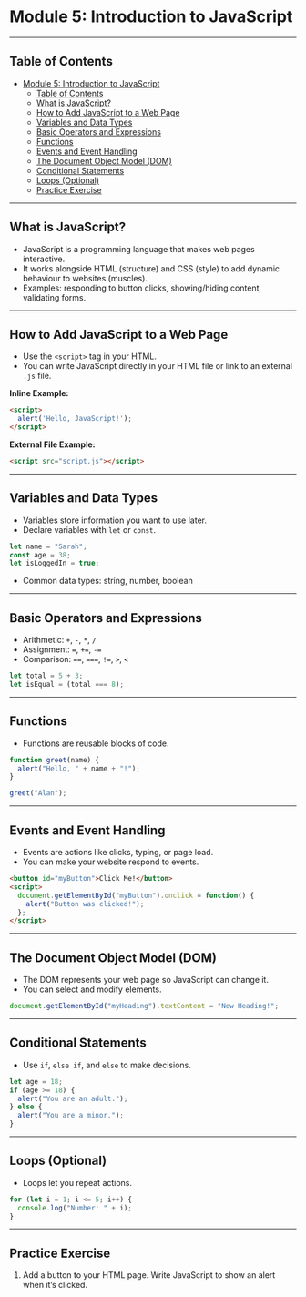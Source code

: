 # Module 5: Introduction to JavaScript

---

## Table of Contents

- [Module 5: Introduction to JavaScript](#module-5-introduction-to-javascript)
  - [Table of Contents](#table-of-contents)
  - [What is JavaScript?](#what-is-javascript)
  - [How to Add JavaScript to a Web Page](#how-to-add-javascript-to-a-web-page)
  - [Variables and Data Types](#variables-and-data-types)
  - [Basic Operators and Expressions](#basic-operators-and-expressions)
  - [Functions](#functions)
  - [Events and Event Handling](#events-and-event-handling)
  - [The Document Object Model (DOM)](#the-document-object-model-dom)
  - [Conditional Statements](#conditional-statements)
  - [Loops (Optional)](#loops-optional)
  - [Practice Exercise](#practice-exercise)

---

## What is JavaScript?

- JavaScript is a programming language that makes web pages interactive.
- It works alongside HTML (structure) and CSS (style) to add dynamic behaviour to websites (muscles).
- Examples: responding to button clicks, showing/hiding content, validating forms.

---

## How to Add JavaScript to a Web Page

- Use the `<script>` tag in your HTML.
- You can write JavaScript directly in your HTML file or link to an external `.js` file.

**Inline Example:**
```html
<script>
  alert('Hello, JavaScript!');
</script>
```

**External File Example:**
```html
<script src="script.js"></script>
```

---

## Variables and Data Types

- Variables store information you want to use later.
- Declare variables with `let` or `const`.

```js
let name = "Sarah";
const age = 38;
let isLoggedIn = true;
```

- Common data types: string, number, boolean

---

## Basic Operators and Expressions

- Arithmetic: `+`, `-`, `*`, `/`
- Assignment: `=`, `+=`, `-=`
- Comparison: `==`, `===`, `!=`, `>`, `<`

```js
let total = 5 + 3;
let isEqual = (total === 8);
```

---

## Functions

- Functions are reusable blocks of code.

```js
function greet(name) {
  alert("Hello, " + name + "!");
}

greet("Alan");
```

---

## Events and Event Handling

- Events are actions like clicks, typing, or page load.
- You can make your website respond to events.

```html
<button id="myButton">Click Me!</button>
<script>
  document.getElementById("myButton").onclick = function() {
    alert("Button was clicked!");
  };
</script>
```

---

## The Document Object Model (DOM)

- The DOM represents your web page so JavaScript can change it.
- You can select and modify elements.

```js
document.getElementById("myHeading").textContent = "New Heading!";
```

---

## Conditional Statements

- Use `if`, `else if`, and `else` to make decisions.

```js
let age = 18;
if (age >= 18) {
  alert("You are an adult.");
} else {
  alert("You are a minor.");
}
```

---

## Loops (Optional)

- Loops let you repeat actions.

```js
for (let i = 1; i <= 5; i++) {
  console.log("Number: " + i);
}
```

---

## Practice Exercise

1. Add a button to your HTML page. Write JavaScript to show an alert when it’s clicked.

